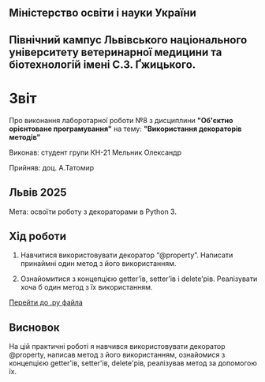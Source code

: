 ## Міністерство освіти і науки України

## Північний кампус Львівського національного університету ветеринарної медицини та біотехнологій імені С.З. Ґжицького.

# Звіт
Про виконання лаборотарної роботи №8 з дисциплини **"Об'єктно орієнтоване програмування"** на тему: **"Використання декораторів методів"**

Виконав: студент групи КН-21 Мельник Олександр

Прийняв: доц. А.Татомир
## Львів 2025

Мета: освоїти роботу з декораторами в Python 3.

## Хід роботи

1. Навчитися використовувати декоратор “@property”. Написати принаймні один метод з його використанням.

2. Ознайомитися з концепцією getter’ів, setter’ів і delete’рів. Реалізувати хоча б один метод з їх використанням.

[Перейти до .py файла](theme_10.py)

## Висновок  
На цій практичні роботі я навчився використовувати декоратор @property, написав метод з його використанням, ознайомися з концепцією getter'ів, setter'ів, delete'рів, реалізував метод за допомогою їх.